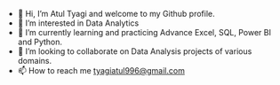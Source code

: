 - 👋 Hi, I’m Atul Tyagi and welcome to my Github profile.
- 👀 I’m interested in Data Analytics
- 🌱 I’m currently learning and practicing Advance Excel, SQL, Power BI and Python.
- 💞️ I’m looking to collaborate on Data Analysis projects of various domains.
- 📫 How to reach me tyagiatul996@gmail.com
  

<!---
atultyagi98/atultyagi98 is a ✨ special ✨ repository because its `README.md` (this file) appears on your GitHub profile.
You can click the Preview link to take a look at your changes.
--->
